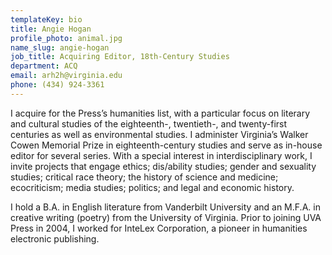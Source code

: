 ```yaml
---
templateKey: bio
title: Angie Hogan
profile_photo: animal.jpg
name_slug: angie-hogan
job_title: Acquiring Editor, 18th-Century Studies
department: ACQ
email: arh2h@virginia.edu
phone: (434) 924-3361
---
```

I acquire for the Press’s humanities list, with a particular focus on literary and cultural studies of the eighteenth-, twentieth-, and twenty-first centuries as well as environmental studies. I administer Virginia’s Walker Cowen Memorial Prize in eighteenth-century studies and serve as in-house editor for several series. With a special interest in interdisciplinary work, I invite projects that engage ethics; dis/ability studies; gender and sexuality studies; critical race theory; the history of science and medicine; ecocriticism; media studies; politics; and legal and economic history.</p><p>I hold a B.A. in English literature from Vanderbilt University and an M.F.A. in creative writing (poetry) from the University of Virginia. Prior to joining UVA Press in 2004, I worked for InteLex Corporation, a pioneer in humanities electronic publishing.